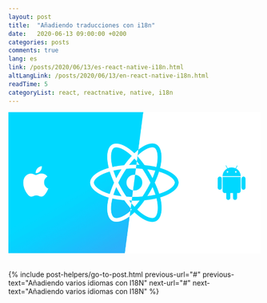 ```yaml
---
layout: post
title:  "Añadiendo traducciones con i18n"
date:   2020-06-13 09:00:00 +0200
categories: posts
comments: true
lang: es
link: /posts/2020/06/13/es-react-native-i18n.html
altLangLink: /posts/2020/06/13/en-react-native-i18n.html
readTime: 5
categoryList: react, reactnative, native, i18n
---
```

![x-large header](/assets/reactNativeSeries/ReactNative.png)

  
<br>
{% include post-helpers/go-to-post.html previous-url="#" previous-text="Añadiendo varios idiomas con I18N" next-url="#" next-text="Añadiendo varios idiomas con I18N" %}
<br>
